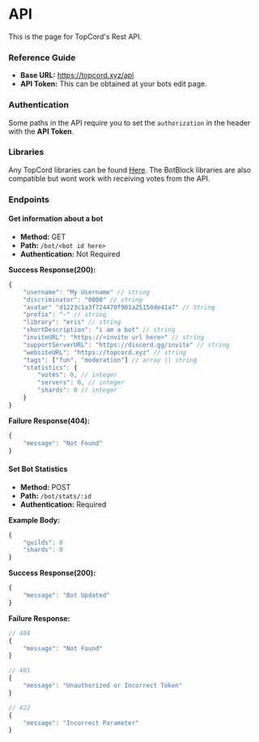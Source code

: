 # API

This is the page for TopCord's Rest API.

### Reference Guide

- **Base URL:** https://topcord.xyz/api
- **API Token:** This can be obtained at your bots edit page.

### Authentication

Some paths in the API require you to set the `authorization` in the header with the **API Token**.

### Libraries

Any TopCord libraries can be found [Here](https://docs.topcord.xyz/libraries).
The BotBlock libraries are also compatible but wont work with receiving votes from the API.


### Endpoints

#### Get information about a bot

- **Method:** GET
- **Path:** `/bot/<bot id here>`
- **Authentication:** Not Required

**Success Response(200):**

```js
{
    "username": "My Username" // string
    "discriminator": "0000" // string
    "avatar" "d1223c1a3f724470f901a25150de41a7" // String
    "prefix": "-" // string
    "library": "eris" // string
    "shortDescription": "i am a bot" // string
    "inviteURL": "https://<invite url here>" // string
    "supportServerURL": "https://discord.gg/invite" // string
    "websiteURL": "https://topcord.xyz" // string
    "tags": ["fun", "moderation"] // array || string
    "statistics": {
        "votes": 0, // integer
        "servers": 0, // integer
        "shards": 0 // integer
    }
}
```


**Failure Response(404):**

```js
{
    "message": "Not Found"
}
```

#### Set Bot Statistics

- **Method:** POST
- **Path:** `/bot/stats/:id`
- **Authentication:** Required

**Example Body:**

```js
{
    "guilds": 0
    "shards": 0
}
```

**Success Response(200):**

```js
{
    "message": "Bot Updated"
}
```

**Failure Response:**

```js
// 404
{
    "message": "Not Found"
}

// 401
{
    "message": "Unauthorized or Incorrect Token"
}

// 422
{
    "message": "Incorrect Parameter"
}
```
